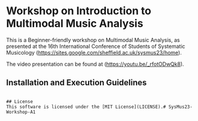 # Workshop on Introduction to Multimodal Music Analysis 

This is a Beginner-friendly workshop on Multimodal Music Analysis, as presented at the 16th International Conference of Students of Systematic Musicology (https://sites.google.com/sheffield.ac.uk/sysmus23/home). 

The video presentation can be found at (https://youtu.be/_rfotODwQk8).

## Installation and Execution Guidelines

```

## License
This software is licensed under the [MIT License](LICENSE).# SysMus23-Workshop-A1
